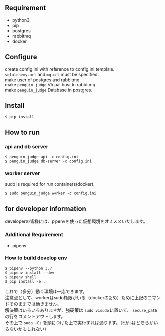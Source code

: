 ## Requirement

- python3
- pip
- postgres
- rabbitmq
- docker

## Configure

create config.ini with reference to config.ini.template.  
`sqlalchemy.url` and `mq.url` must be specified.  
make user of postgres and rabbitmq.  
make `penguin_judge` Virtual host in rabbitmq.  
make `penguin_judge` Database in postgres.  

## Install

```
$ pip install
```

## How to run

### api and db server

```
$ penguin_judge api -c config.ini
$ penguin_judge db-server -c config.ini
```
### worker server

sudo is required for run containers(docker).

```
$ sudo penguin_judge worker -c config.ini
```

## for developer information

developerの皆様には、pipenvを使った仮想環境をオススメいたします。

### Additional Requirement
- pipenv

### How to build develop env

```
$ pipenv --python 3.7
$ pipenv install --dev
$ pipenv shell
$ pip install -e .
```

これで（多分）動く環境は一応できます。  
注意点として、workerはsudo権限がいる（dockerのため）ために上記のコマンドそのままでは動きません。  
解決策はいろいろありますが、強硬策は `sudo visudo` に置いて、 `secure_path` の行をコメントアウトします。  
その上で `sudo -Es` を頭につけた上で実行すれば通ります。（Eかsはどちらかいらないかもしれない）